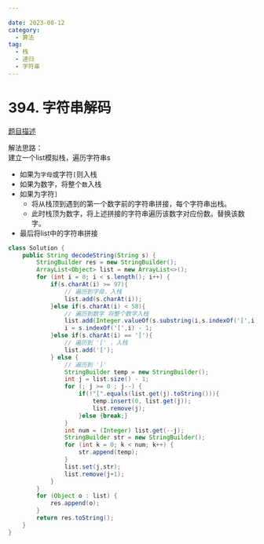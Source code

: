 ```yaml
---
 
date: 2023-08-12
category: 
  - 算法
tag: 
  - 栈
  - 递归
  - 字符串
---
```


# 394. 字符串解码

<Badge text="中等" type="warning" vertical="middle" />

[题目描述](https://leetcode.cn/problems/decode-string/description/?envType=study-plan-v2&envId=leetcode-75)

解法思路：  
建立一个list模拟栈，遍历字符串s
- 如果为`字母`或字符`[`则入栈
- 如果为数字，将整个`数`入栈
- 如果为字符`]`
  - 将从栈顶到遇到的第一个数字前的字符串拼接，每个字符串出栈。
  - 此时栈顶为数字，将上述拼接的字符串遍历该数字对应份数。替换该数字。
- 最后将list中的字符串拼接

```java
class Solution {
    public String decodeString(String s) {
        StringBuilder res = new StringBuilder();
        ArrayList<Object> list = new ArrayList<>();
        for (int i = 0; i < s.length(); i++) {
            if(s.charAt(i) >= 97){
                // 遍历到字母，入栈
                list.add(s.charAt(i));
            }else if(s.charAt(i) < 58){
                // 遍历到数字 将整个数字入栈
                list.add(Integer.valueOf(s.substring(i,s.indexOf('[',i))));
                i = s.indexOf('[',i) - 1;
            }else if(s.charAt(i) == '['){
                // 遍历到 '[' ，入栈
                list.add('[');
            } else {
                // 遍历到 ']'
                StringBuilder temp = new StringBuilder();
                int j = list.size() - 1;
                for (; j >= 0 ; j--) {
                    if(!"[".equals(list.get(j).toString())){
                        temp.insert(0, list.get(j));
                        list.remove(j);
                    }else {break;}
                }
                int num = (Integer) list.get(--j);
                StringBuilder str = new StringBuilder();
                for (int k = 0; k < num; k++) {
                    str.append(temp);
                }
                list.set(j,str);
                list.remove(j+1);
            }
        }
        for (Object o : list) {
            res.append(o);
        }
        return res.toString();
    }
}
```
